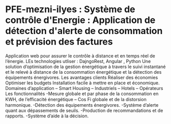 # PFE-mezni-ilyes : Système de contrôle d'Energie : Application de détection d'alerte de consommation et prévision des factures
Application web pour assurer le contrôle à distance et en temps réel de l’énergie. 
LEs technologies utliser : DajngoRest, Angular , Python
Une solution d’optimisation de la gestion énergétique à travers le suivi instantané et le relevé à distance de la consommation énergétique et la détection des équipements énergivores.
Les avantages clients
Réaliser des économies
Optimiser les budgets
Installation facile à mettre en place et économique.
Domaines d’application
– Smart Housing
– Industriels
– Hotels
– Opérateurs
Les fonctionnalités
-Mesure globale et par phase de la consommation en KWH, de l’eﬃcacité énergétique – Cos Fi globale et de la distorsion harmonique.
-Détection des équipements énergivores.
-Système d’alerte quant aux dépassements de seuils.
-Production de recommandations et de rapports.
-Système d’aide à la décision.
